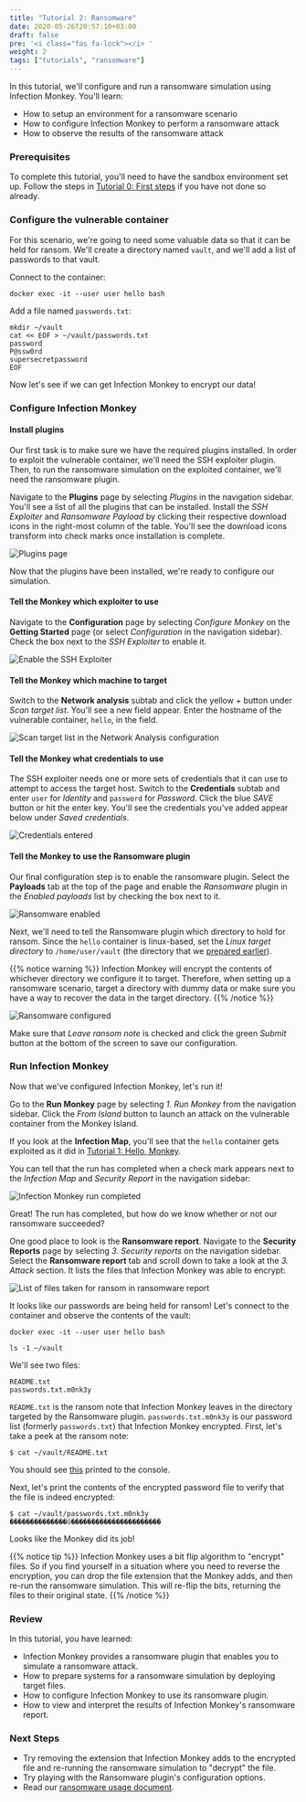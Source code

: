 ```yaml
---
title: "Tutorial 2: Ransomware"
date: 2020-05-26T20:57:10+03:00
draft: false
pre: '<i class="fas fa-lock"></i> '
weight: 2
tags: ["tutorials", "ransomware"]
---
```


In this tutorial, we'll configure and run a ransomware simulation using
Infection Monkey. You'll learn:
- How to setup an environment for a ransomware scenario
- How to configure Infection Monkey to perform a ransomware attack
- How to observe the results of the ransomware attack

### Prerequisites
To complete this tutorial, you'll need to have the sandbox environment set up.
Follow the steps in [Tutorial 0: First steps](../first_steps) if you have not
done so already.

### Configure the vulnerable container
For this scenario, we're going to need some valuable data so that it can be
held for ransom. We'll create a directory named `vault`, and we'll add a list
of passwords to that vault.

Connect to the container:

```
docker exec -it --user user hello bash
```

Add a file named `passwords.txt`:
```
mkdir ~/vault
cat << EOF > ~/vault/passwords.txt
password
P@ssw0rd
supersecretpassword
EOF
```

Now let's see if we can get Infection Monkey to encrypt our data!

### Configure Infection Monkey

#### Install plugins
Our first task is to make sure we have the required plugins installed. In order
to exploit the vulnerable container, we'll need the SSH exploiter plugin. Then,
to run the ransomware simulation on the exploited container, we'll need the
ransomware plugin.

Navigate to the **Plugins** page by selecting _Plugins_ in the navigation
sidebar. You'll see a list of all the plugins that can be installed. Install
the _SSH Exploiter_ and _Ransomware Payload_ by clicking their respective
download icons in the right-most column of the table. You'll see the download
icons transform into check marks once installation is complete.

![Plugins page](../../images/tutorials/ransomware/010-plugin-installation.gif)

Now that the plugins have been installed, we're ready to configure our
simulation.

#### Tell the Monkey which exploiter to use
Navigate to the **Configuration** page by selecting _Configure Monkey_ on the
**Getting Started** page (or select _Configuration_ in the navigation sidebar).
Check the box next to the _SSH Exploiter_ to enable it.

![Enable the SSH
Exploiter](../../images/tutorials/ransomware/020-exploiter-enabled.jpg)

#### Tell the Monkey which machine to target
Switch to the **Network analysis** subtab and click the yellow _+_ button under
_Scan target list_. You'll see a new field appear. Enter the hostname of the
vulnerable container, `hello`, in the field.

![Scan target list in the Network Analysis
configuration](../../images/tutorials/ransomware/030-scan-target-list.jpg)

#### Tell the Monkey what credentials to use
The SSH exploiter needs one or more sets of credentials that it can use to
attempt to access the target host. Switch to the **Credentials** subtab and
enter `user` for _Identity_ and `password` for _Password_. Click the blue
_SAVE_ button or hit the enter key. You'll see the credentials you've added
appear below under _Saved credentials_.

![Credentials
entered](../../images/tutorials/ransomware/040-credentials-input.jpg)

#### Tell the Monkey to use the Ransomware plugin
Our final configuration step is to enable the ransomware plugin. Select the
**Payloads** tab at the top of the page and enable the _Ransomware_ plugin in
the _Enabled payloads_ list by checking the box next to it.

![Ransomware
enabled](../../images/tutorials/ransomware/050-ransomware-enabled.jpg)

Next, we'll need to tell the Ransomware plugin which directory to hold for
ransom. Since the `hello` container is linux-based, set the _Linux target
directory_ to `/home/user/vault` (the directory that we [prepared
earlier](#configure-the-vulnerable-container)).

{{% notice warning %}}
Infection Monkey will encrypt the contents of whichever directory we configure
it to target. Therefore, when setting up a ransomware scenario, target a
directory with dummy data or make sure you have a way to recover the data in
the target directory.
{{% /notice %}}


![Ransomware
configured](../../images/tutorials/ransomware/060-ransomware-configuration.jpg)

Make sure that _Leave ransom note_ is checked and click the green _Submit_
button at the bottom of the screen to save our configuration.

### Run Infection Monkey
Now that we've configured Infection Monkey, let's run it!

Go to the **Run Monkey** page by selecting _1. Run Monkey_ from the navigation
sidebar. Click the _From Island_ button to launch an attack on the vulnerable
container from the Monkey Island.

If you look at the **Infection Map**, you'll see that the `hello` container
gets exploited as it did in [Tutorial 1: Hello, Monkey](../hello_monkey).

You can tell that the run has completed when a check mark appears next to the
_Infection Map_ and _Security Report_ in the navigation sidebar:

![Infection Monkey run
completed](../../images/tutorials/ransomware/070-run-monkey.jpg)


Great! The run has completed, but how do we know whether or not our ransomware
succeeded?

One good place to look is the **Ransomware report**. Navigate to the **Security
Reports** page by selecting _3. Security reports_ on the navigation sidebar.
Select the **Ransomware report** tab and scroll down to take a look at the _3.
Attack_ section. It lists the files that Infection Monkey was able to encrypt:

![List of files taken for ransom in ransomware
report](../../images/tutorials/ransomware/080-ransomware-report.jpg)

It looks like our passwords are being held for ransom! Let's connect to the
container and observe the contents of the vault:
```
docker exec -it --user user hello bash

ls -1 ~/vault
```

We'll see two files:
```
README.txt
passwords.txt.m0nk3y
```

`README.txt` is the ransom note that Infection Monkey leaves in the directory
targeted by the Ransomware plugin. `passwords.txt.m0nk3y` is our password list
(formerly `passwords.txt`) that Infection Monkey encrypted. First, let's take a
peek at the ransom note:

```
$ cat ~/vault/README.txt
```

You should see
[this](https://raw.githubusercontent.com/guardicore/monkey/develop/monkey/agent_plugins/payloads/ransomware/src/ransomware_readme.txt)
printed to the console.

Next, let's print the contents of the encrypted password file to verify that
the file is indeed encrypted:

```shell
$ cat ~/vault/passwords.txt.m0nk3y
��������������ύ����������������������
```

Looks like the Monkey did its job!

{{% notice tip %}}
Infection Monkey uses a bit flip algorithm to "encrypt" files. So if you find
yourself in a situation where you need to reverse the encryption, you can drop
the file extension that the Monkey adds, and then re-run the ransomware
simulation. This will re-flip the bits, returning the files to their original
state.
{{% /notice %}}

### Review
In this tutorial, you have learned:
- Infection Monkey provides a ransomware plugin that enables you to simulate a
  ransomware attack.
- How to prepare systems for a ransomware simulation by deploying target files.
- How to configure Infection Monkey to use its ransomware plugin.
- How to view and interpret the results of Infection Monkey's ransomware report.

### Next Steps
- Try removing the extension that Infection Monkey adds to the encrypted file
  and re-running the ransomware simulation to "decrypt" the file.
- Try playing with the Ransomware plugin's configuration options.
- Read our [ransomware usage document](../../usage/ransomware-simulation).
